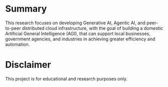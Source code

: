 # Summary

This research focuses on developing Generative AI, Agentic AI, and peer-to-peer
distributed cloud infrastructure, with the goal of building a domestic Artificial General
Intelligence (AGI), that can support local businesses, government agencies, and industries
in achieving greater efficiency and automation.


# Disclaimer

This project is for educational and research purposes only.

